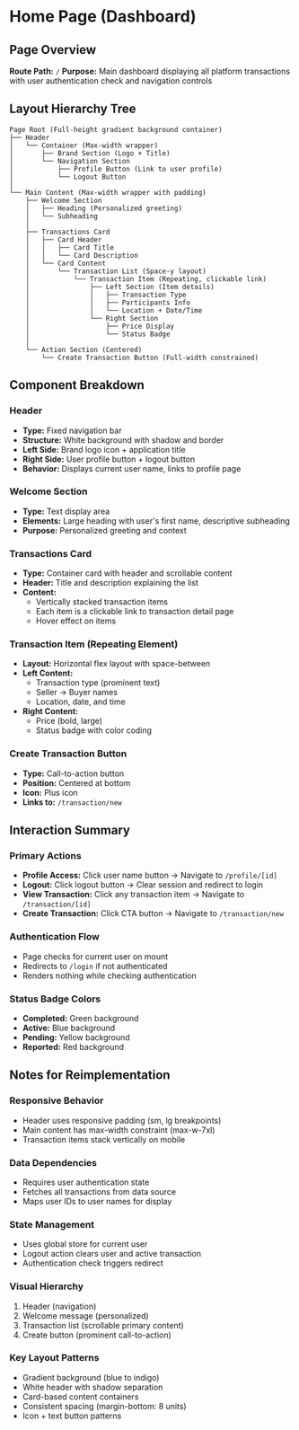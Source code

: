 # Home Page (Dashboard)

## Page Overview

**Route Path:** `/`
**Purpose:** Main dashboard displaying all platform transactions with user authentication check and navigation controls

## Layout Hierarchy Tree

```
Page Root (Full-height gradient background container)
├── Header
│   └── Container (Max-width wrapper)
│       ├── Brand Section (Logo + Title)
│       └── Navigation Section
│           ├── Profile Button (Link to user profile)
│           └── Logout Button
│
└── Main Content (Max-width wrapper with padding)
    ├── Welcome Section
    │   ├── Heading (Personalized greeting)
    │   └── Subheading
    │
    ├── Transactions Card
    │   ├── Card Header
    │   │   ├── Card Title
    │   │   └── Card Description
    │   └── Card Content
    │       └── Transaction List (Space-y layout)
    │           └── Transaction Item (Repeating, clickable link)
    │               ├── Left Section (Item details)
    │               │   ├── Transaction Type
    │               │   ├── Participants Info
    │               │   └── Location + Date/Time
    │               └── Right Section
    │                   ├── Price Display
    │                   └── Status Badge
    │
    └── Action Section (Centered)
        └── Create Transaction Button (Full-width constrained)
```

## Component Breakdown

### Header

- **Type:** Fixed navigation bar
- **Structure:** White background with shadow and border
- **Left Side:** Brand logo icon + application title
- **Right Side:** User profile button + logout button
- **Behavior:** Displays current user name, links to profile page

### Welcome Section

- **Type:** Text display area
- **Elements:** Large heading with user's first name, descriptive subheading
- **Purpose:** Personalized greeting and context

### Transactions Card

- **Type:** Container card with header and scrollable content
- **Header:** Title and description explaining the list
- **Content:**
  - Vertically stacked transaction items
  - Each item is a clickable link to transaction detail page
  - Hover effect on items

### Transaction Item (Repeating Element)

- **Layout:** Horizontal flex layout with space-between
- **Left Content:**
  - Transaction type (prominent text)
  - Seller → Buyer names
  - Location, date, and time
- **Right Content:**
  - Price (bold, large)
  - Status badge with color coding

### Create Transaction Button

- **Type:** Call-to-action button
- **Position:** Centered at bottom
- **Icon:** Plus icon
- **Links to:** `/transaction/new`

## Interaction Summary

### Primary Actions

- **Profile Access:** Click user name button → Navigate to `/profile/[id]`
- **Logout:** Click logout button → Clear session and redirect to login
- **View Transaction:** Click any transaction item → Navigate to `/transaction/[id]`
- **Create Transaction:** Click CTA button → Navigate to `/transaction/new`

### Authentication Flow

- Page checks for current user on mount
- Redirects to `/login` if not authenticated
- Renders nothing while checking authentication

### Status Badge Colors

- **Completed:** Green background
- **Active:** Blue background
- **Pending:** Yellow background
- **Reported:** Red background

## Notes for Reimplementation

### Responsive Behavior

- Header uses responsive padding (sm, lg breakpoints)
- Main content has max-width constraint (max-w-7xl)
- Transaction items stack vertically on mobile

### Data Dependencies

- Requires user authentication state
- Fetches all transactions from data source
- Maps user IDs to user names for display

### State Management

- Uses global store for current user
- Logout action clears user and active transaction
- Authentication check triggers redirect

### Visual Hierarchy

1. Header (navigation)
2. Welcome message (personalized)
3. Transaction list (scrollable primary content)
4. Create button (prominent call-to-action)

### Key Layout Patterns

- Gradient background (blue to indigo)
- White header with shadow separation
- Card-based content containers
- Consistent spacing (margin-bottom: 8 units)
- Icon + text button patterns
